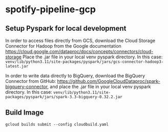 # spotify-pipeline-gcp

## Setup Pyspark for local development

In order to access files directly from GCS, download the Cloud Storage Connector for Hadoop from the Google documentation https://cloud.google.com/dataproc/docs/concepts/connectors/cloud-storage
Place the .jar file in your local venv pyspark directory. In this case: `venv/lib/python3.11/site-packages/pyspark/jars/gcs-connector-hadoop3-latest.jar`

In order to write data directly to BigQuery, download the BigQuery Connector from GitHub: https://github.com/GoogleCloudDataproc/spark-bigquery-connector,
and place the .jar file in your local venv pyspark directory. In this case: `venv/lib/python3.11/site-packages/pyspark/jars/spark-3.3-bigquery-0.32.2.jar`

## Build Image
```
gcloud builds submit --config cloudbuild.yaml
```